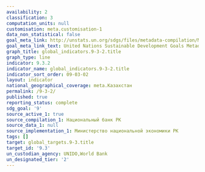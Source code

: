 ```yaml
---
availability: 2
classification: 3
computation_units: null
customisation: meta.customisation-1
data_non_statistical: false
goal_meta_link: http://unstats.un.org/sdgs/files/metadata-compilation/Metadata-Goal-9.pdf
goal_meta_link_text: United Nations Sustainable Development Goals Metadata (pdf 663kB)
graph_title: global_indicators.9-3-2.title
graph_type: line
indicator: 9.3.2
indicator_name: global_indicators.9-3-2.title
indicator_sort_order: 09-03-02
layout: indicator
national_geographical_coverage: meta.Казахстан
permalink: /9-3-2/
published: true
reporting_status: complete
sdg_goal: '9'
source_active_1: true
source_compilation_1: Национальный банк РК
source_data_1: null
source_implementation_1: Министерство национальной экономики РК
tags: []
target: global_targets.9-3.title
target_id: '9.3'
un_custodian_agency: UNIDO,World Bank
un_designated_tier: '2'
---
```

